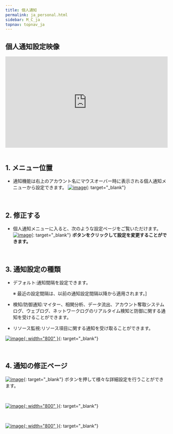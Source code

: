 ```yaml
---
title: 個人通知
permalink: ja_personal.html
sidebar: M_C_ja
topnav: topnav_ja
---
```


## 個人通知設定映像

 <style>.embed-container { position: relative; padding-bottom: 56.25%; height: 0; overflow: hidden; max-width: 100%; } .embed-container iframe, .embed-container object, .embed-container embed { position: absolute; top: 0; left: 0; width: 100%; height: 100%; }</style><div class='embed-container'><iframe src='https://www.youtube.com/embed/aqR0Qw4ll84' frameborder='0' allowfullscreen></iframe></div>

<br />

## 1. メニュー位置
- 通知機能は右上のアカウント名にマウスオーバー時に表示される個人通知メニューから設定できます。
[![image](/docs/images/Manual/common/personal/1.png)](/docs/images/Manual/common/personal/1.png){: target="_blank"}

<br />

## 2. 修正する
- 個人通知メニューに入ると、次のような設定ページをご覧いただけます。   
[![image](/docs/images/Manual/common/personal/2.png)](/docs/images/Manual/common/personal/2.png){: target="_blank"} **ボタンをクリックして設定を変更することができます。**

<br />

## 3. 通知設定の種類

- デフォルト:通知間隔を設定できます。
  
  ※ 最近の設定間隔は、以前の通知設定間隔以降から適用されます。]

- 検知/防御通知:マイター、相関分析、データ流出、アカウント奪取システムログ、ウェブログ、ネットワークログのリアルタイム検知と防御に関する通知を受けることができます。

- リソース監視:リソース項目に関する通知を受け取ることができます。

[![image](/docs/images/Manual/common/personal/3.png){: width="800" }](/docs/images/Manual/common/personal/3.png){: target="_blank"} 

<br />

## 4. 通知の修正ページ
[![image](/docs/images/Manual/common/personal/4.png)](/docs/images/Manual/common/personal/4.png){: target="_blank"} ボタンを押して様々な詳細設定を行うことができます。

<br />

[![image](/docs/images/Manual/common/personal/5.png){: width="800" }](/docs/images/Manual/common/personal/5.png){: target="_blank"}

<br />

[![image](/docs/images/Manual/common/personal/6.png){: width="800" }](/docs/images/Manual/common/personal/6.png){: target="_blank"}




 